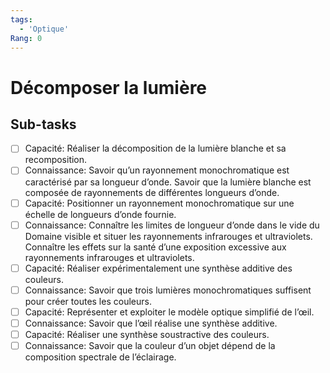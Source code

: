 ```yaml
---
tags:
  - 'Optique'
Rang: 0
---
```


# Décomposer la lumière

## Sub-tasks

- [ ] Capacité: Réaliser la décomposition de la lumière blanche et sa recomposition.
- [ ] Connaissance: Savoir qu’un rayonnement monochromatique est caractérisé par sa longueur d’onde. Savoir que la lumière blanche est composée de rayonnements de différentes longueurs d’onde.
- [ ] Capacité: Positionner un rayonnement monochromatique sur une échelle de longueurs d’onde fournie.
- [ ] Connaissance: Connaître les limites de longueur d’onde dans le vide du Domaine visible et situer les rayonnements infrarouges et ultraviolets.
Connaître les effets sur la santé d’une exposition excessive aux rayonnements infrarouges et ultraviolets.
- [ ] Capacité: Réaliser expérimentalement une synthèse additive des couleurs.
- [ ] Connaissance: Savoir que trois lumières monochromatiques suffisent pour créer toutes les couleurs.
- [ ] Capacité: Représenter et exploiter le modèle optique simplifié de l’œil.
- [ ] Connaissance: Savoir que l’œil réalise une synthèse additive.
- [ ] Capacité: Réaliser une synthèse soustractive des couleurs.
- [ ] Connaissance: Savoir que la couleur d’un objet dépend de la composition spectrale de l’éclairage.